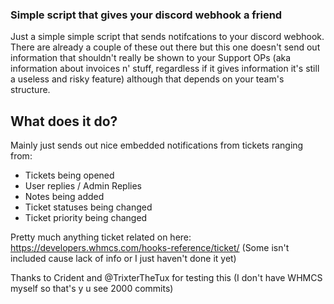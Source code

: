 ### Simple script that gives your discord webhook a friend

Just a simple simple script that sends notifcations to your discord webhook.
There are already a couple of these out there but this one doesn't send out information that shouldn't really be shown to your Support OPs (aka information about invoices n' stuff, regardless if it gives information it's still a useless and risky feature) although that depends on your team's structure.

## What does it do?

Mainly just sends out nice embedded notifications from tickets ranging from:
- Tickets being opened
- User replies / Admin Replies
- Notes being added
- Ticket statuses being changed
- Ticket priority being changed

Pretty much anything ticket related on here: https://developers.whmcs.com/hooks-reference/ticket/
(Some isn't included cause lack of info or I just haven't done it yet)

Thanks to Crident and @TrixterTheTux for testing this (I don't have WHMCS myself so that's y u see 2000 commits)
